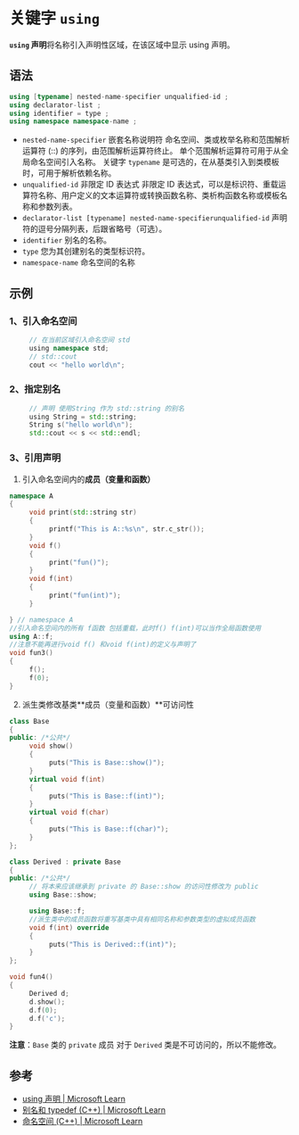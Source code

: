 # 关键字 `using`

**`using` 声明**将名称引入声明性区域，在该区域中显示 using 声明。

## 语法

```cpp
using [typename] nested-name-specifier unqualified-id ;
using declarator-list ;
using identifier = type ;
using namespace namespace-name ;
```

- `nested-name-specifier` 嵌套名称说明符
  命名空间、类或枚举名称和范围解析运算符 (::) 的序列，由范围解析运算符终止。 单个范围解析运算符可用于从全局命名空间引入名称。 关键字 `typename` 是可选的，在从基类引入到类模板时，可用于解析依赖名称。
- `unqualified-id` 非限定 ID 表达式
  非限定 ID 表达式，可以是标识符、重载运算符名称、用户定义的文本运算符或转换函数名称、类析构函数名称或模板名称和参数列表。
- `declarator-list [typename] nested-name-specifierunqualified-id` 声明符的逗号分隔列表，后跟省略号（可选）。
- `identifier`
  别名的名称。
- `type`
  您为其创建别名的类型标识符。
- `namespace-name`
  命名空间的名称

## 示例

### 1、引入命名空间

``` cpp
     // 在当前区域引入命名空间 std
     using namespace std;
     // std::cout
     cout << "hello world\n";
```

### 2、指定别名

```cpp
     // 声明 使用String 作为 std::string 的别名
     using String = std::string;
     String s("hello world\n");
     std::cout << s << std::endl;
```
### 3、引用声明

1. 引入命名空间内的**成员（变量和函数）**
```cpp
namespace A
{
     void print(std::string str)
     {
          printf("This is A::%s\n", str.c_str());
     }
     void f()
     {
          print("fun()");
     }
     void f(int)
     {
          print("fun(int)");
     }

} // namespace A
//引入命名空间内的所有 f函数 包括重载，此时f() f(int)可以当作全局函数使用
using A::f;
//注意不能再进行void f() 和void f(int)的定义与声明了
void fun3()
{
     f();
     f(0);
}
```
2. 派生类修改基类**成员（变量和函数）**可访问性
```cpp
class Base
{
public: /*公共*/
     void show()
     {
          puts("This is Base::show()");
     }
     virtual void f(int)
     {
          puts("This is Base::f(int)");
     }
     virtual void f(char)
     {
          puts("This is Base::f(char)");
     }
};

class Derived : private Base
{
public: /*公共*/
     // 将本来应该继承到 private 的 Base::show 的访问性修改为 public
     using Base::show;

     using Base::f;
     //派生类中的成员函数将重写基类中具有相同名称和参数类型的虚拟成员函数
     void f(int) override
     {
          puts("This is Derived::f(int)");
     }
};

void fun4()
{
     Derived d;
     d.show();
     d.f(0);
     d.f('c');
}
```
**注意**：`Base` 类的 `private` 成员 对于 `Derived` 类是不可访问的，所以不能修改。

## 参考
- [using 声明 | Microsoft Learn](https://learn.microsoft.com/zh-cn/cpp/cpp/using-declaration?view=msvc-170)
- [别名和 typedef (C++) | Microsoft Learn](https://learn.microsoft.com/zh-cn/cpp/cpp/aliases-and-typedefs-cpp?view=msvc-170)
- [命名空间 (C++) | Microsoft Learn](https://learn.microsoft.com/zh-cn/cpp/cpp/namespaces-cpp?view=msvc-170#using_directives)